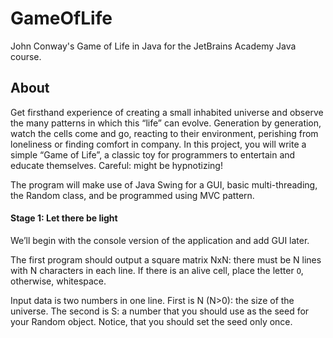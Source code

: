 # GameOfLife
John Conway's Game of Life in Java for the JetBrains Academy Java course.

## About
Get firsthand experience of creating a small inhabited universe and observe the many patterns in which this “life” can evolve. Generation by generation, watch the cells come and go, reacting to their environment, perishing from loneliness or finding comfort in company. In this project, you will write a simple “Game of Life”, a classic toy for programmers to entertain and educate themselves. Careful: might be hypnotizing!

The program will make use of Java Swing for a GUI, basic multi-threading, the Random class, and be programmed using MVC pattern.

#### Stage 1: Let there be light
We’ll begin with the console version of the application and add GUI later.

The first program should output a square matrix NxN: there must be N lines with N characters in each line. If there is an alive cell, place the letter `O`, otherwise, whitespace.

Input data is two numbers in one line. First is N (N>0): the size of the universe. The second is S: a number that you should use as the seed for your Random object. Notice, that you should set the seed only once.
